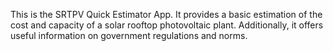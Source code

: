 This is the SRTPV Quick Estimator App. It provides a basic estimation of the cost and capacity of a solar rooftop photovoltaic plant. Additionally, it offers useful information on government regulations and norms.
